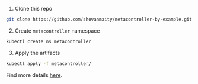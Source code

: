 1. Clone this repo 
```bash
git clone https://github.com/shovanmaity/metacontroller-by-example.git
```
2. Create `metacontroller` namespace
```bash
kubectl create ns metacontroller
```

3. Apply the artifacts
```bash
kubectl apply -f metacontroller/
```

Find more details [here](https://metacontroller.app/guide/install).
